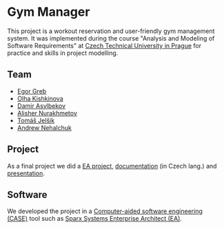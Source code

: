 # Gym Manager

This project is a workout reservation and user-friendly gym management system. It was implemented during the course "Analysis and Modeling of Software Requirements" at [Czech Technical University in Prague](https://en.wikipedia.org/wiki/Czech_Technical_University_in_Prague) for practice and skills in project modelling.

## Team

- [Egor Greb](https://www.linkedin.com/in/grebegor/)
- [Olha Kishkinova](https://www.linkedin.com/in/olha-kishkinova-b10015234/)
- [Damir Asylbekov](https://www.linkedin.com/in/dmr4eg/)
- [Alisher Nurakhmetov](https://www.linkedin.com/in/alisher-nurakhmetov-16b519242/)
- [Tomáš Jelšík](https://www.linkedin.com/in/tom%C3%A1%C5%A1-jel%C5%A1%C3%ADk-b72b76275/)
- [Andrew Nehalchuk](https://www.linkedin.com/in/andneh/)


## Project

As a final project we did a [EA project](./Enterprise%20Architect/GymManager.eapx), [documentation](./Documents/GymManager.pdf) (in Czech lang.) and [presentation](./Documents/GymManager%20presentation%20slides.pdf).

## Software

We developed the project in a [Computer-aided software engineering (CASE)](https://en.wikipedia.org/wiki/Computer-aided_software_engineering) tool such as [Sparx Systems Enterprise Architect (EA)](https://en.wikipedia.org/wiki/Enterprise_Architect_(software)).
